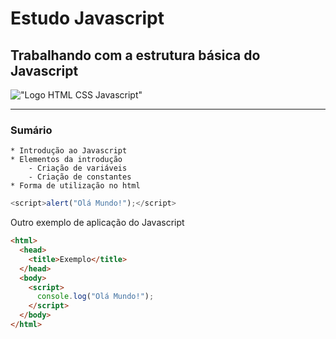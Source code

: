 # Estudo Javascript

## Trabalhando com a estrutura básica do Javascript

!["Logo HTML CSS Javascript"](https://preloadweb.files.wordpress.com/2016/03/code-chillout.png?w=1000)

---

### Sumário

    * Introdução ao Javascript
    * Elementos da introdução
        - Criação de variáveis
        - Criação de constantes
    * Forma de utilização no html

```javascript
<script>alert("Olá Mundo!");</script>
```

Outro exemplo de aplicação do Javascript

```html
<html>
  <head>
    <title>Exemplo</title>
  </head>
  <body>
    <script>
      console.log("Olá Mundo!");
    </script>
  </body>
</html>
```

